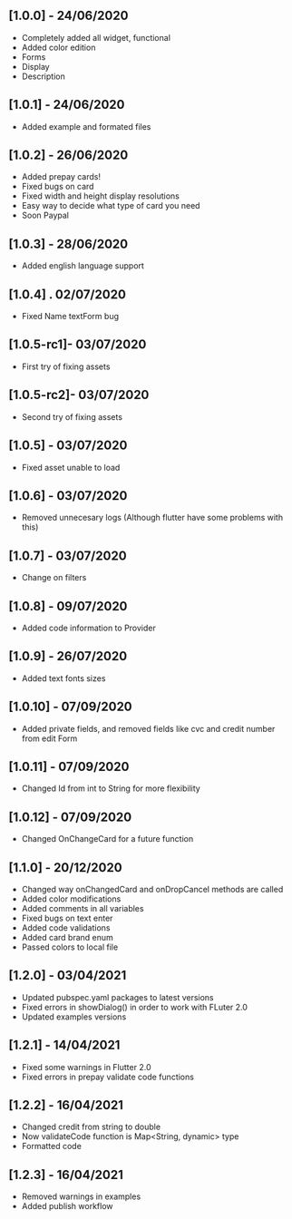 ## [1.0.0] - 24/06/2020

- Completely added all widget, functional
- Added color edition
- Forms
- Display 
- Description

## [1.0.1] - 24/06/2020

- Added example and formated files

## [1.0.2] - 26/06/2020

- Added prepay cards!
- Fixed bugs on card
- Fixed width and height display resolutions
- Easy way to decide what type of card you need
- Soon Paypal

## [1.0.3] - 28/06/2020

- Added english language support

## [1.0.4] . 02/07/2020

- Fixed Name textForm bug

## [1.0.5-rc1]- 03/07/2020

- First try of fixing assets

## [1.0.5-rc2]- 03/07/2020

- Second try of fixing assets

## [1.0.5] - 03/07/2020

- Fixed asset unable to load

## [1.0.6] - 03/07/2020

- Removed unnecesary logs (Although flutter have some problems with this)

## [1.0.7] - 03/07/2020

- Change on filters

## [1.0.8] - 09/07/2020

- Added code information to Provider

## [1.0.9] - 26/07/2020

- Added text fonts sizes 

## [1.0.10] - 07/09/2020

- Added private fields, and removed fields like cvc and credit number from edit Form

## [1.0.11] - 07/09/2020

- Changed Id from int to String for more flexibility

## [1.0.12] - 07/09/2020

- Changed OnChangeCard for a future function

## [1.1.0] - 20/12/2020

- Changed way onChangedCard and onDropCancel methods are called
- Added color modifications
- Added comments in all variables
- Fixed bugs on text enter
- Added code validations
- Added card brand enum
- Passed colors to local file

## [1.2.0] - 03/04/2021

- Updated pubspec.yaml packages to latest versions
- Fixed errors in showDialog() in order to work with FLuter 2.0
- Updated examples versions


## [1.2.1] - 14/04/2021

- Fixed some warnings in Flutter 2.0
- Fixed errors in prepay validate code functions

## [1.2.2] - 16/04/2021

- Changed credit from string to double
- Now validateCode function is Map<String, dynamic> type
- Formatted code

## [1.2.3] - 16/04/2021

- Removed warnings in examples
- Added publish workflow